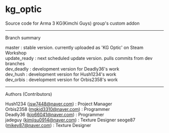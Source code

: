 # kg_optic
Source code for Arma 3 KG(Kimchi Guys) group's custom addon  

----

Branch summary  

master : stable version. currently uploaded as 'KG Optic' on Steam Workshop  
update_ready : next scheduled update version. pulls commits from dev branches  
dev_deadly : development version for Deadly36's work  
dev_hush : development version for Hush1234's work  
dev_orbis : development version for Orbis2358's work  

----

Authors (Contributors)  

Hush1234 (jsw7448@naver.com) : Project Manager  
Orbis2358 (mgkid3310@naver.com) : Programmer  
Deadly36 (kjo66041@naver.com) : Programmer  
jadeguy (kimjisu0914@naver.com) : Texture Designer
seoge87 (mikey87@naver.com) : Texture Designer
